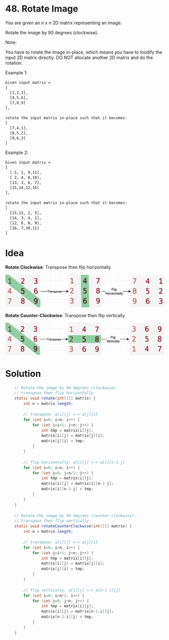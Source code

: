 # 48. Rotate Image

You are given an n x n 2D matrix representing an image.

Rotate the image by 90 degrees (clockwise).

Note:

You have to rotate the image in-place, which means you have to modify the input 2D matrix directly. DO NOT allocate another 2D matrix and do the rotation.

Example 1:

```
Given input matrix = 
[
  [1,2,3],
  [4,5,6],
  [7,8,9]
],

rotate the input matrix in-place such that it becomes:
[
  [7,4,1],
  [8,5,2],
  [9,6,3]
]
```

Example 2:

```
Given input matrix =
[
  [ 5, 1, 9,11],
  [ 2, 4, 8,10],
  [13, 3, 6, 7],
  [15,14,12,16]
], 

rotate the input matrix in-place such that it becomes:
[
  [15,13, 2, 5],
  [14, 3, 4, 1],
  [12, 6, 8, 9],
  [16, 7,10,11]
]
```

# Idea

**Rotate Clockwise**: Transpose then flip horizontally

![](./_image/2018-12-25-17-40-05.jpg)

**Rotate Counter-Clockwise**: Transpose then flip vertically

![](./_image/2018-12-25-17-47-46.jpg)

# Solution

```java
    // Rotate the image by 90 degrees (clockwise).
    // transpose then flip horizontally
    static void rotate(int[][] matrix) {
        int n = matrix.length;

        // transpose: a[i][j] <-> a[j][i]
        for (int i=0; i<n; i++) {
            for (int j=i+1; j<n; j++) {
                int tmp = matrix[i][j];
                matrix[i][j] = matrix[j][i];
                matrix[j][i] = tmp;
            }
        }

        // flip horizontally: a[i][j] <-> a[i][n-1-j]
        for (int i=0; i<n; i++) {
            for (int j=0; j<n/2; j++) {
                int tmp = matrix[i][j];
                matrix[i][j] = matrix[i][n-1-j];
                matrix[i][n-1-j] = tmp;
            }
        }
    }

    // Rotate the image by 90 degrees (counter-clockwise).
    // transpose then flip vertically
    static void rotateCounterClockwise(int[][] matrix) {
        int n = matrix.length;

        // transpose: a[i][j] <-> a[j][i]
        for (int i=0; i<n; i++) {
            for (int j=i+1; j<n; j++) {
                int tmp = matrix[i][j];
                matrix[i][j] = matrix[j][i];
                matrix[j][i] = tmp;
            }
        }

        // flip vertically: a[i][j] <-> a[n-1-i][j]
        for (int i=0; i<n/2; i++) {
            for (int j=0; j<n; j++) {
                int tmp = matrix[i][j];
                matrix[i][j] = matrix[n-1-i][j];
                matrix[n-1-i][j] = tmp;
            }
        }
    }

```